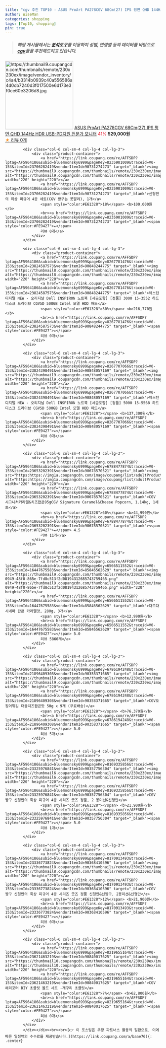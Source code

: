 ```yaml
---
title: "cgv 추천 TOP10 - ASUS ProArt PA278CGV 68Cm(27) IPS 평면 QHD 144Hz HDR USB-PD지원 전문가 모니터"
author: WiseMan
categories: shopping
tags: [Top10, shopping]
pin: true
---
```


> ##### 해당 게시물에서는 [**분석도구**](https://itemscout.io/)를 이용하여 **성별**, **연령별** 등의 데이터를 바탕으로 [**cgv**](https://link.coupang.com/a/baae76)들을 추천해드리고 있습니다.
<div class="container"><div class="row">
            <div class="col-6 col-sm-4 col-lg-4 col-lg-3">
                <div class="product-container">
                    <a href="https://link.coupang.com/re/AFFSDP?lptag=AF5964186&subid=bluemoonsky6999&pageKey=8266701980&traceid=V0-153&itemId=23820709846&vendorItemId=90844698221" target="_blank"><img src="https://thumbnail9.coupangcdn.com/thumbnails/remote/230x230ex/image/vendor_inventory/c4a4/b3314b0939c40a556586a4d0cb7240d3f017500e6d173e3f0ce60e3206d8.jpg" alt="https://thumbnail9.coupangcdn.com/thumbnails/remote/230x230ex/image/vendor_inventory/c4a4/b3314b0939c40a556586a4d0cb7240d3f017500e6d173e3f0ce60e3206d8.jpg" width="220" height="220"></a>
                    <a href="https://link.coupang.com/re/AFFSDP?lptag=AF5964186&subid=bluemoonsky6999&pageKey=8266701980&traceid=V0-153&itemId=23820709846&vendorItemId=90844698221" target="_blank">ASUS ProArt PA278CGV 68Cm(27) IPS 평면 QHD 144Hz HDR USB-PD지원 전문가 모니터</a>
                    <span style="color:#E61328">41%</span> <b>529,000원</b>
                    <br><a href="https://link.coupang.com/re/AFFSDP?lptag=AF5964186&subid=bluemoonsky6999&pageKey=8266701980&traceid=V0-153&itemId=23820709846&vendorItemId=90844698221" target="_blank"><span style="color:#FE9427">★</span> 
                    리뷰 0개</a>
                </div>
            </div>
            
            <div class="col-6 col-sm-4 col-lg-4 col-lg-3">
                <div class="product-container">
                    <a href="https://link.coupang.com/re/AFFSDP?lptag=AF5964186&subid=bluemoonsky6999&pageKey=8235901009&traceid=V0-153&itemId=23706282419&vendorItemId=90731274273" target="_blank"><img src="https://thumbnail9.coupangcdn.com/thumbnails/remote/230x230ex/image/vendor_inventory/2473/d20c5d8457c81cefb73cb6895c96ce50321f464f51e8ba530bcafab32b3b.png" alt="https://thumbnail9.coupangcdn.com/thumbnails/remote/230x230ex/image/vendor_inventory/2473/d20c5d8457c81cefb73cb6895c96ce50321f464f51e8ba530bcafab32b3b.png" width="220" height="220"></a>
                    <a href="https://link.coupang.com/re/AFFSDP?lptag=AF5964186&subid=bluemoonsky6999&pageKey=8235901009&traceid=V0-153&itemId=23706282419&vendorItemId=90731274273" target="_blank">신형만의 회상 피규어 4종 세트(CGV 짱구는 못말려), 1개</a>
                    <span style="color:#E61328">18%</span> <b>100,000원</b>
                    <br><a href="https://link.coupang.com/re/AFFSDP?lptag=AF5964186&subid=bluemoonsky6999&pageKey=8235901009&traceid=V0-153&itemId=23706282419&vendorItemId=90731274273" target="_blank"><span style="color:#FE9427">★</span> 
                    리뷰 0개</a>
                </div>
            </div>
            
            <div class="col-6 col-sm-4 col-lg-4 col-lg-3">
                <div class="product-container">
                    <a href="https://link.coupang.com/re/AFFSDP?lptag=AF5964186&subid=bluemoonsky6999&pageKey=8267781476&traceid=V0-153&itemId=23824587573&vendorItemId=90848244775" target="_blank"><img src="https://thumbnail8.coupangcdn.com/thumbnails/remote/230x230ex/image/vendor_inventory/3078/5e95223d0674628711ab4519c2a21745556234b72371707fe59c39c37291.JPG" alt="https://thumbnail8.coupangcdn.com/thumbnails/remote/230x230ex/image/vendor_inventory/3078/5e95223d0674628711ab4519c2a21745556234b72371707fe59c39c37291.JPG" width="220" height="220"></a>
                    <a href="https://link.coupang.com/re/AFFSDP?lptag=AF5964186&subid=bluemoonsky6999&pageKey=8267781476&traceid=V0-153&itemId=23824587573&vendorItemId=90848244775" target="_blank">웨스턴 디지털 NEW - 오리지날 Dell INSPIRON 노트북 [세금포함] [정품] 3000 15-3552 하드디스크 드라이브 CGV5D 500GB Intel 모델 HDD 하드</a>
                    <span style="color:#E61328">30%</span> <b>216,770원</b>
                    <br><a href="https://link.coupang.com/re/AFFSDP?lptag=AF5964186&subid=bluemoonsky6999&pageKey=8267781476&traceid=V0-153&itemId=23824587573&vendorItemId=90848244775" target="_blank"><span style="color:#FE9427">★</span> 
                    리뷰 0개</a>
                </div>
            </div>
            
            <div class="col-6 col-sm-4 col-lg-4 col-lg-3">
                <div class="product-container">
                    <a href="https://link.coupang.com/re/AFFSDP?lptag=AF5964186&subid=bluemoonsky6999&pageKey=8267707066&traceid=V0-153&itemId=23824398491&vendorItemId=90848057169" target="_blank"><img src="https://thumbnail9.coupangcdn.com/thumbnails/remote/230x230ex/image/vendor_inventory/8698/3fae657370ce1aeb588333977237137ad130f7af11f087ad0e6f5583d2d1.JPG" alt="https://thumbnail9.coupangcdn.com/thumbnails/remote/230x230ex/image/vendor_inventory/8698/3fae657370ce1aeb588333977237137ad130f7af11f087ad0e6f5583d2d1.JPG" width="220" height="220"></a>
                    <a href="https://link.coupang.com/re/AFFSDP?lptag=AF5964186&subid=bluemoonsky6999&pageKey=8267707066&traceid=V0-153&itemId=23824398491&vendorItemId=90848057169" target="_blank">웨스턴 디지털 NEW - 오리지날 Dell INSPIRON 노트북 [세금포함] [정품] 5000 15-5568 하드디스크 드라이브 CGV5D 500GB Intel 모델 HDD 하드</a>
                    <span style="color:#E61328"></span> <b>137,300원</b>
                    <br><a href="https://link.coupang.com/re/AFFSDP?lptag=AF5964186&subid=bluemoonsky6999&pageKey=8267707066&traceid=V0-153&itemId=23824398491&vendorItemId=90848057169" target="_blank"><span style="color:#FE9427">★</span> 
                    리뷰 0개</a>
                </div>
            </div>
            
            <div class="col-6 col-sm-4 col-lg-4 col-lg-3">
                <div class="product-container">
                    <a href="https://link.coupang.com/re/AFFSDP?lptag=AF5964186&subid=bluemoonsky6999&pageKey=6788477874&traceid=V0-153&itemId=23653202391&vendorItemId=90678570521" target="_blank"><img src="https:https://img1a.coupangcdn.com/image/coupang/list/adultProduct_plp.png" alt="https:https://img1a.coupangcdn.com/image/coupang/list/adultProduct_plp.png" width="220" height="220"></a>
                    <a href="https://link.coupang.com/re/AFFSDP?lptag=AF5964186&subid=bluemoonsky6999&pageKey=6788477874&traceid=V0-153&itemId=23653202391&vendorItemId=90678570521" target="_blank">CGV 시그니처카라멜&치즈팝콘95gCGV Signature Caramel&Cheese Popcorn, 1.14kg, 1세트</a>
                    <span style="color:#E61328">60%</span> <b>44,990원</b>
                    <br><a href="https://link.coupang.com/re/AFFSDP?lptag=AF5964186&subid=bluemoonsky6999&pageKey=6788477874&traceid=V0-153&itemId=23653202391&vendorItemId=90678570521" target="_blank"><span style="color:#FE9427">★</span> 4.5
                    리뷰 11개</a>
                </div>
            </div>
            
            <div class="col-6 col-sm-4 col-lg-4 col-lg-3">
                <div class="product-container">
                    <a href="https://link.coupang.com/re/AFFSDP?lptag=AF5964186&subid=bluemoonsky6999&pageKey=6566511552&traceid=V0-153&itemId=16447675583&vendorItemId=85846562629" target="_blank"><img src="https://thumbnail9.coupangcdn.com/thumbnails/remote/230x230ex/image/retail/images/270a82ff-0949-48f0-865e-7fd8c513f2d08194312685743759465.png" alt="https://thumbnail9.coupangcdn.com/thumbnails/remote/230x230ex/image/retail/images/270a82ff-0949-48f0-865e-7fd8c513f2d08194312685743759465.png" width="220" height="220"></a>
                    <a href="https://link.coupang.com/re/AFFSDP?lptag=AF5964186&subid=bluemoonsky6999&pageKey=6566511552&traceid=V0-153&itemId=16447675583&vendorItemId=85846562629" target="_blank">다르다 시네마 팝콘 카라멜맛, 280g, 3개</a>
                    <span style="color:#E61328"></span> <b>12,990원</b>
                    <br><a href="https://link.coupang.com/re/AFFSDP?lptag=AF5964186&subid=bluemoonsky6999&pageKey=6566511552&traceid=V0-153&itemId=16447675583&vendorItemId=85846562629" target="_blank"><span style="color:#FE9427">★</span> 5.0
                    리뷰 5860개</a>
                </div>
            </div>
            
            <div class="col-6 col-sm-4 col-lg-4 col-lg-3">
                <div class="product-container">
                    <a href="https://link.coupang.com/re/AFFSDP?lptag=AF5964186&subid=bluemoonsky6999&pageKey=6786194248&traceid=V0-153&itemId=21896409308&vendorItemId=90358371665" target="_blank"><img src="https://thumbnail9.coupangcdn.com/thumbnails/remote/230x230ex/image/vendor_inventory/1644/2bc17d7fdccd23d6ca676f6b2d2665537c93fecb805694ca8ec861a594eb.jpg" alt="https://thumbnail9.coupangcdn.com/thumbnails/remote/230x230ex/image/vendor_inventory/1644/2bc17d7fdccd23d6ca676f6b2d2665537c93fecb805694ca8ec861a594eb.jpg" width="220" height="220"></a>
                    <a href="https://link.coupang.com/re/AFFSDP?lptag=AF5964186&subid=bluemoonsky6999&pageKey=6786194248&traceid=V0-153&itemId=21896409308&vendorItemId=90358371665" target="_blank">CGV오징어튀김 더블치즈팝콘맛 50g x 9개 (무료배송)</a>
                    <span style="color:#E61328"></span> <b>76,370원</b>
                    <br><a href="https://link.coupang.com/re/AFFSDP?lptag=AF5964186&subid=bluemoonsky6999&pageKey=6786194248&traceid=V0-153&itemId=21896409308&vendorItemId=90358371665" target="_blank"><span style="color:#FE9427">★</span> 5.0
                    리뷰 5개</a>
                </div>
            </div>
            
            <div class="col-6 col-sm-4 col-lg-4 col-lg-3">
                <div class="product-container">
                    <a href="https://link.coupang.com/re/AFFSDP?lptag=AF5964186&subid=bluemoonsky6999&pageKey=8169335856&traceid=V0-153&itemId=23325976841&vendorItemId=90357756304" target="_blank"><img src="https://thumbnail6.coupangcdn.com/thumbnails/remote/230x230ex/image/vendor_inventory/8a22/17697f541e08dc27074436e216fa5037a6fd96d21d603a8d9b22e05de656.jpg" alt="https://thumbnail6.coupangcdn.com/thumbnails/remote/230x230ex/image/vendor_inventory/8a22/17697f541e08dc27074436e216fa5037a6fd96d21d603a8d9b22e05de656.jpg" width="220" height="220"></a>
                    <a href="https://link.coupang.com/re/AFFSDP?lptag=AF5964186&subid=bluemoonsky6999&pageKey=8169335856&traceid=V0-153&itemId=23325976841&vendorItemId=90357756304" target="_blank">CGV 짱구 신형만의 회상 피규어 4종 시리즈 굿즈 정품, 2 봉미선&신형만</a>
                    <span style="color:#E61328"></span> <b>21,900원</b>
                    <br><a href="https://link.coupang.com/re/AFFSDP?lptag=AF5964186&subid=bluemoonsky6999&pageKey=8169335856&traceid=V0-153&itemId=23325976841&vendorItemId=90357756304" target="_blank"><span style="color:#FE9427">★</span> 5.0
                    리뷰 1개</a>
                </div>
            </div>
            
            <div class="col-6 col-sm-4 col-lg-4 col-lg-3">
                <div class="product-container">
                    <a href="https://link.coupang.com/re/AFFSDP?lptag=AF5964186&subid=bluemoonsky6999&pageKey=8170913493&traceid=V0-153&itemId=23336773824&vendorItemId=90368410596" target="_blank"><img src="https://thumbnail8.coupangcdn.com/thumbnails/remote/230x230ex/image/vendor_inventory/f13c/e5c86c4871c65f663cd715f99d6d59b9b3b16af2dbd30a461dd34acae95a.jpg" alt="https://thumbnail8.coupangcdn.com/thumbnails/remote/230x230ex/image/vendor_inventory/f13c/e5c86c4871c65f663cd715f99d6d59b9b3b16af2dbd30a461dd34acae95a.jpg" width="220" height="220"></a>
                    <a href="https://link.coupang.com/re/AFFSDP?lptag=AF5964186&subid=bluemoonsky6999&pageKey=8170913493&traceid=V0-153&itemId=23336773824&vendorItemId=90368410596" target="_blank">CGV 짱구 신형만의 회상 피규어 4종 시리즈 굿즈 정품 신형만&신짱구, 2봉미선&신형만</a>
                    <span style="color:#E61328">12%</span> <b>21,900원</b>
                    <br><a href="https://link.coupang.com/re/AFFSDP?lptag=AF5964186&subid=bluemoonsky6999&pageKey=8170913493&traceid=V0-153&itemId=23336773824&vendorItemId=90368410596" target="_blank"><span style="color:#FE9427">★</span> 
                    리뷰 0개</a>
                </div>
            </div>
            
            <div class="col-6 col-sm-4 col-lg-4 col-lg-3">
                <div class="product-container">
                    <a href="https://link.coupang.com/re/AFFSDP?lptag=AF5964186&subid=bluemoonsky6999&pageKey=8219655164&traceid=V0-153&itemId=23621463219&vendorItemId=90840017625" target="_blank"><img src="https://thumbnail10.coupangcdn.com/thumbnails/remote/230x230ex/image/vendor_inventory/395e/610a8c84c370b9a77c8c17f2650af14d267dbc40f279fa41787c7a05a9b9.jpg" alt="https://thumbnail10.coupangcdn.com/thumbnails/remote/230x230ex/image/vendor_inventory/395e/610a8c84c370b9a77c8c17f2650af14d267dbc40f279fa41787c7a05a9b9.jpg" width="220" height="220"></a>
                    <a href="https://link.coupang.com/re/AFFSDP?lptag=AF5964186&subid=bluemoonsky6999&pageKey=8219655164&traceid=V0-153&itemId=23621463219&vendorItemId=90840017625" target="_blank">CGV 해리포터 DIY 초콜릿 몰드 세트 -개구리 초콜릿</a>
                    <span style="color:#E61328">7%</span> <b>62,800원</b>
                    <br><a href="https://link.coupang.com/re/AFFSDP?lptag=AF5964186&subid=bluemoonsky6999&pageKey=8219655164&traceid=V0-153&itemId=23621463219&vendorItemId=90840017625" target="_blank"><span style="color:#FE9427">★</span> 
                    리뷰 0개</a>
                </div>
            </div>
            </div></div><br><br>[👉 이 포스팅은 쿠팡 파트너스 활동의 일환으로, 이에 따른 일정액의 수수료를 제공받습니다.](https://link.coupang.com/a/baae76){: .center}